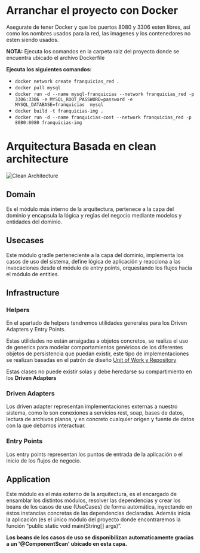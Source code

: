 # Arranchar el proyecto con Docker 

Asegurate de tener Docker y que los puertos 8080 y 3306 esten libres, así como los nombres usados para 
la red, las imagenes y los contenedores no esten siendo usados.

**NOTA:** Ejecuta los comandos en la carpeta raiz del proyecto donde se encuentra ubicado el archivo Dockerfile 

**Ejecuta los siguientes comandos:**
- `docker network create franquicias_red .`
- `docker pull mysql`
- `docker run -d --name mysql-franquicias --network franquicias_red -p 3306:3306 -e MYSQL_ROOT_PASSWORD=password -e MYSQL_DATABASE=franquicias  mysql`
- `docker build -t franquicias-img .`
- `docker run -d --name franquicias-cont --network franquicias_red -p 8080:8080 franquicias-img`

# Arquitectura Basada en clean architecture

![Clean Architecture](https://miro.medium.com/max/1400/1*ZdlHz8B0-qu9Y-QO3AXR_w.png)

## Domain

Es el módulo más interno de la arquitectura, pertenece a la capa del dominio y encapsula la lógica y reglas del negocio mediante modelos y entidades del dominio.

## Usecases

Este módulo gradle perteneciente a la capa del dominio, implementa los casos de uso del sistema, define lógica de aplicación y reacciona a las invocaciones desde el módulo de entry points, orquestando los flujos hacia el módulo de entities.

## Infrastructure

### Helpers

En el apartado de helpers tendremos utilidades generales para los Driven Adapters y Entry Points.

Estas utilidades no están arraigadas a objetos concretos, se realiza el uso de generics para modelar comportamientos
genéricos de los diferentes objetos de persistencia que puedan existir, este tipo de implementaciones se realizan
basadas en el patrón de diseño [Unit of Work y Repository](https://medium.com/@krzychukosobudzki/repository-design-pattern-bc490b256006)

Estas clases no puede existir solas y debe heredarse su compartimiento en los **Driven Adapters**

### Driven Adapters

Los driven adapter representan implementaciones externas a nuestro sistema, como lo son conexiones a servicios rest,
soap, bases de datos, lectura de archivos planos, y en concreto cualquier origen y fuente de datos con la que debamos
interactuar.

### Entry Points

Los entry points representan los puntos de entrada de la aplicación o el inicio de los flujos de negocio.

## Application

Este módulo es el más externo de la arquitectura, es el encargado de ensamblar los distintos módulos, resolver las dependencias y crear los beans de los casos de use (UseCases) de forma automática, inyectando en éstos instancias concretas de las dependencias declaradas. Además inicia la aplicación (es el único módulo del proyecto donde encontraremos la función “public static void main(String[] args)”.

**Los beans de los casos de uso se disponibilizan automaticamente gracias a un '@ComponentScan' ubicado en esta capa.**
